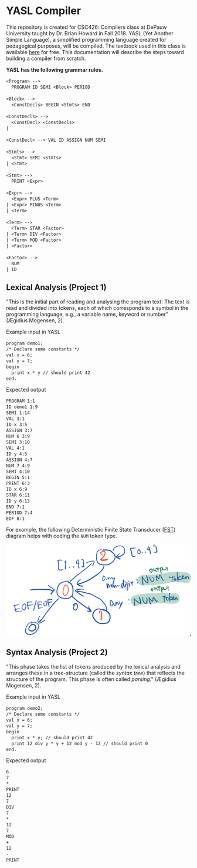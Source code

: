 # YASL Compiler
This repository is created for CSC426: Compilers class at DePauw University taught by Dr. Brian Howard in Fall 2018.
YASL (Yet Another Simple Language), a simplified programming language created for pedagogical purposes, will be compiled. The textbook used in this class is available [here](http://hjemmesider.diku.dk/~torbenm/Basics/basics_lulu2.pdf) for free. This documentation will describe the steps toward building a compiler from scratch.

<b>YASL has the following grammar rules.</b>
```
<Program> -->
  PROGRAM ID SEMI <Block> PERIOD

<Block> -->
  <ConstDecls> BEGIN <Stmts> END

<ConstDecls> -->
  <ConstDecl> <ConstDecls>
|

<ConstDecl> --> VAL ID ASSIGN NUM SEMI

<Stmts> -->
  <Stmt> SEMI <Stmts>
| <Stmt>

<Stmt> -->
  PRINT <Expr>

<Expr> -->
  <Expr> PLUS <Term>
| <Expr> MINUS <Term>
| <Term>

<Term> -->
  <Term> STAR <Factor>
| <Term> DIV <Factor>
| <Term> MOD <Factor>
| <Factor>

<Factor> -->
  NUM
| ID
```

## Lexical Analysis (Project 1)
"This is the initial part of reading and analysing the program text: The text is read and divided into tokens, each of which corresponds to a symbol in the programming language, e.g., a variable name, keyword or number" (Ægidius Mogensen, 2).

Example input in YASL
```
program demo1;
/* Declare some constants */
val x = 6;
val y = 7;
begin
  print x * y // should print 42
end.
```
Expected output
```
PROGRAM 1:1
ID demo1 1:9
SEMI 1:14
VAL 3:1
ID x 3:5
ASSIGN 3:7
NUM 6 3:9
SEMI 3:10
VAL 4:1
ID y 4:5
ASSIGN 4:7
NUM 7 4:9
SEMI 4:10
BEGIN 5:1
PRINT 6:3
ID x 6:9
STAR 6:11
ID y 6:13
END 7:1
PERIOD 7:4
EOF 8:1
```

For example, the following Deterministic Finite State Transducer ([FST](http://web.cs.ucdavis.edu/~rogaway/classes/120/spring13/eric-transducers.pdf)) diagram helps with coding the `NUM` token type.

![](https://github.com/ShutoAraki/YASL-Compiler/blob/master/doc/images/FST_num.png)

## Syntax Analysis (Project 2)
"This phase takes the list of tokens produced by the lexical analysis and arranges these in a tree-structure (called the *syntax tree*) that reflects the structure of the program. This phase is often called *parsing*." (Ægidius Mogensen, 2).

Example input in YASL
```
program demo2;
/* Declare some constants */
val x = 6;
val y = 7;
begin
  print x * y; // should print 42
  print 12 div y * y + 12 mod y - 12 // should print 0
end.
```
Expected output
```
6
7
*
PRINT
12
7
DIV
7
*
12
7
MOD
+
12
-
PRINT
```
